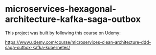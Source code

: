 # microservices-hexagonal-architecture-kafka-saga-outbox

This project was built by following this course on Udemy:

https://www.udemy.com/course/microservices-clean-architecture-ddd-saga-outbox-kafka-kubernetes/
